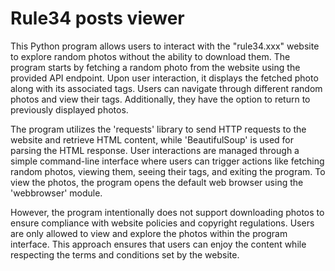 # Rule34 posts viewer
This Python program allows users to interact with the "rule34.xxx" website to explore random photos without the ability to download them. The program starts by fetching a random photo from the website using the provided API endpoint. Upon user interaction, it displays the fetched photo along with its associated tags. Users can navigate through different random photos and view their tags. Additionally, they have the option to return to previously displayed photos.

The program utilizes the 'requests' library to send HTTP requests to the website and retrieve HTML content, while 'BeautifulSoup' is used for parsing the HTML response. User interactions are managed through a simple command-line interface where users can trigger actions like fetching random photos, viewing them, seeing their tags, and exiting the program. To view the photos, the program opens the default web browser using the 'webbrowser' module.

However, the program intentionally does not support downloading photos to ensure compliance with website policies and copyright regulations. Users are only allowed to view and explore the photos within the program interface. This approach ensures that users can enjoy the content while respecting the terms and conditions set by the website.
